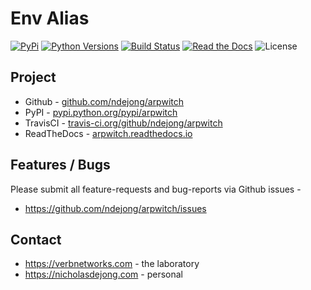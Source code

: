 # Env Alias

[![PyPi](https://img.shields.io/pypi/v/arpwitch.svg)](https://pypi.python.org/pypi/arpwitch/)
[![Python Versions](https://img.shields.io/pypi/pyversions/arpwitch.svg)](https://github.com/ndejong/arpwitch/)
[![Build Status](https://api.travis-ci.org/ndejong/arpwitch.svg?branch=master)](https://travis-ci.org/ndejong/arpwitch/)
[![Read the Docs](https://img.shields.io/readthedocs/arpwitch)](https://arpwitch.readthedocs.io)
![License](https://img.shields.io/github/license/ndejong/arpwitch.svg)

## Project
* Github - [github.com/ndejong/arpwitch](https://github.com/ndejong/arpwitch)
* PyPI - [pypi.python.org/pypi/arpwitch](https://pypi.python.org/pypi/arpwitch/)
* TravisCI - [travis-ci.org/github/ndejong/arpwitch](https://travis-ci.org/github/ndejong/arpwitch)
* ReadTheDocs - [arpwitch.readthedocs.io](https://arpwitch.readthedocs.io)

## Features / Bugs 
Please submit all feature-requests and bug-reports via Github issues - 
* https://github.com/ndejong/arpwitch/issues

## Contact
* https://verbnetworks.com - the laboratory
* https://nicholasdejong.com - personal
